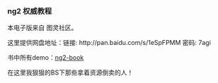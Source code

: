 ### ng2 权威教程

本电子版来自 图灵社区。

这里提供网盘地址：链接: http:\/\/pan.baidu.com/s/1eSpFPMM 密码: 7agi

书中所有demo：[ng2-book](https://github.com/ng-book2/code)

在这里我狠狠的BS下那些拿着资源倒卖的人！

